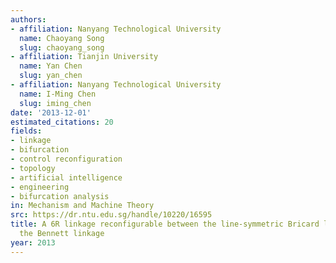 ```yaml
---
authors:
- affiliation: Nanyang Technological University
  name: Chaoyang Song
  slug: chaoyang_song
- affiliation: Tianjin University
  name: Yan Chen
  slug: yan_chen
- affiliation: Nanyang Technological University
  name: I-Ming Chen
  slug: iming_chen
date: '2013-12-01'
estimated_citations: 20
fields:
- linkage
- bifurcation
- control reconfiguration
- topology
- artificial intelligence
- engineering
- bifurcation analysis
in: Mechanism and Machine Theory
src: https://dr.ntu.edu.sg/handle/10220/16595
title: A 6R linkage reconfigurable between the line-symmetric Bricard linkage and
  the Bennett linkage
year: 2013
---
```

